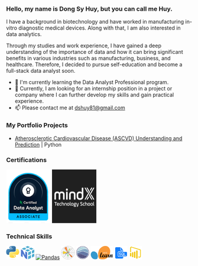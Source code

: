 ### Hello, my name is Dong Sy Huy, but you can call me Huy.

I have a background in biotechnology and have worked in manufacturing in-vitro diagnostic medical devices. Along with that, I am also interested in data analytics.

Through my studies and work experience, I have gained a deep understanding of the importance of data and how it can bring significant benefits in various industries such as manufacturing, business, and healthcare. Therefore, I decided to pursue self-education and become a full-stack data analyst soon.

- 🌱 I'm currently learning the Data Analyst Professional program.
- 💞️ Currently, I am looking for an internship position in a project or company where I can further develop my skills and gain practical experience.
- 📫 Please contact me at [dshuy81@gmail.com](mailto:dshuy81@gmail.com) 
<!---
DongSyHuy/DongSyHuy is a ✨ special ✨ repository because its `README.md` (this file) appears on your GitHub profile.
You can click the Preview link to take a look at your changes.
--->
### My Portfolio Projects  

- [Atherosclerotic Cardiovascular Disease (ASCVD) Understanding and Prediction](https://github.com/DongSyHuy/DSH_Portfolio_Projects/tree/main)  | Python

### Certifications  

<p align="left"></a>
 <a href="https://www.datacamp.com/certificate/DAA0014128721823" target="_blank" rel="noreferrer"><img src="https://github.com/DongSyHuy/DongSyHuy/blob/main/Certification/DAA%20badge.png" width="120" height="145" alt="DAA" /></a>
 <a href="https://drive.google.com/file/d/1uB4YnDWyeqZNy6SWgrGbm2_re8W9h7eP/view?usp=drive_link" target="_blank" rel="noreferrer"><img src="https://github.com/DongSyHuy/DongSyHuy/blob/main/Certification/MindX_logo.png" width="120" height="145" alt="DA" /></a>
</p>

### Technical Skills  

<p align="left"> <a href="https://www.python.org/" target="_blank" rel="noreferrer"><img src="https://github.com/DongSyHuy/DongSyHuy/blob/main/Icons/Python-logo-notext.svg.png" width="36" height="36" alt="Python" /></a>
<a href="https://numpy.org" target="_blank" rel="noreferrer"><img src="https://github.com/DongSyHuy/DongSyHuy/blob/main/Icons/numpy-logo-479C24EC79-seeklogo.com.png" width="36" height="36" alt="Numpy" /></a>  
<a href="https://pandas.pydata.org" target="_blank" rel="noreferrer"><img src="https://github.com/DongSyHuy/DongSyHuy/blob/main/Icons/pandas_white.png" width="36" height="36" alt="Pandas" /></a>  
<a href="https://matplotlib.org" target="_blank" rel="noreferrer"><img src="https://github.com/DongSyHuy/DongSyHuy/blob/main/Icons/Created_with_Matplotlib-logo.svg.png" width="36" height="36" alt="Matplotlib" /></a> 
<a href="https://seaborn.pydata.org/#" target="_blank" rel="noreferrer"><img src="https://github.com/DongSyHuy/DongSyHuy/blob/main/Icons/92161415-9e357100-edfe-11ea-917d-f9e33fd60741.png" width="36" height="36" alt="Seaborn" /></a> 
<a href="https://scikit-learn.org/stable/" target="_blank" rel="noreferrer"><img src="https://github.com/DongSyHuy/DongSyHuy/blob/main/Icons/2560px-Scikit_learn_logo_small.svg.png" width="60" height="36" alt="Scikitlearn" /></a>
<a href="https://learn.microsoft.com/vi-vn/sql/sql-server/?view=sql-server-ver15" target="_blank" rel="noreferrer"><img src="https://github.com/DongSyHuy/DongSyHuy/blob/main/Icons/315887_document_sql_file_icon.png" width="36" height="36" alt="MSSQL" /></a>
<a href="https://powerbi.microsoft.com/en-gb/" rel="noreferrer"><img src="https://github.com/DongSyHuy/DongSyHuy/blob/main/Icons/pngegg.png" width="36" height="36" alt="PowerBI" /></a>
</p>


